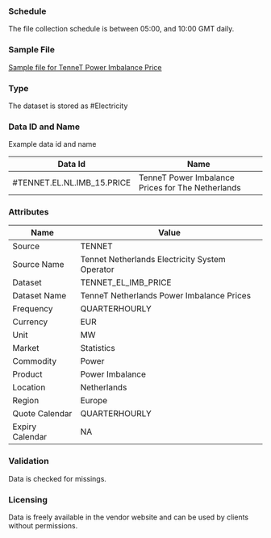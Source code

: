 ### Schedule

The file collection schedule is between 05:00, and 10:00 GMT daily.

### Sample File

[Sample file for TenneT Power Imbalance Price](pathname:///file-samples/Export_19-03-2022_19-03-2022.xml)

### Type

The dataset is stored as #Electricity

### Data ID and Name

Example data id and name

|**Data Id**|**Name**|
|-|-|
|#TENNET.EL.NL.IMB_15.PRICE|TenneT Power Imbalance Prices for The Netherlands|

### Attributes

|Name|Value|
|-|-|
|Source|TENNET|
|Source Name|Tennet Netherlands Electricity System Operator|
|Dataset|TENNET_EL_IMB_PRICE|
|Dataset Name|TenneT Netherlands Power Imbalance Prices|
|Frequency|QUARTERHOURLY|
|Currency|EUR|
|Unit|MW|
|Market|Statistics|
|Commodity|Power|
|Product|Power Imbalance|
|Location|Netherlands|
|Region|Europe|
|Quote Calendar|QUARTERHOURLY|
|Expiry Calendar|NA|

### Validation

Data is checked for missings. 

### Licensing

Data is freely available in the vendor website and can be used by clients without permissions.